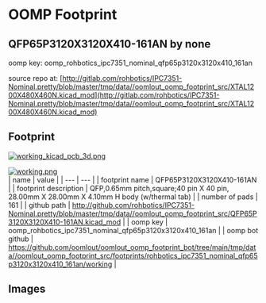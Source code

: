# OOMP Footprint  
## QFP65P3120X3120X410-161AN  by none  
  
oomp key: oomp_rohbotics_ipc7351_nominal_qfp65p3120x3120x410_161an  
  
source repo at: [http://gitlab.com/rohbotics/IPC7351-Nominal.pretty/blob/master/tmp/data//oomlout_oomp_footprint_src/XTAL1200X480X460N.kicad_mod](http://gitlab.com/rohbotics/IPC7351-Nominal.pretty/blob/master/tmp/data//oomlout_oomp_footprint_src/XTAL1200X480X460N.kicad_mod)  
## Footprint  
  
[![working_kicad_pcb_3d.png](working_kicad_pcb_3d_600.png)](working_kicad_pcb_3d.png)  
  
[![working.png](working_600.png)](working.png)  
| name | value | 
| --- | --- | 
| footprint name | QFP65P3120X3120X410-161AN | 
| footprint description | QFP,0.65mm pitch,square;40 pin X 40 pin, 28.00mm X 28.00mm X 4.10mm H body (w/thermal tab) | 
| number of pads | 161 | 
| github path | http://github.com/rohbotics/IPC7351-Nominal.pretty/blob/master/tmp/data//oomlout_oomp_footprint_src/QFP65P3120X3120X410-161AN.kicad_mod | 
| oomp key | oomp_rohbotics_ipc7351_nominal_qfp65p3120x3120x410_161an | 
| oomp bot github | https://github.com/oomlout/oomlout_oomp_footprint_bot/tree/main/tmp/data//oomlout_oomp_footprint_src/footprints/rohbotics_ipc7351_nominal_qfp65p3120x3120x410_161an/working | 
## Images  
